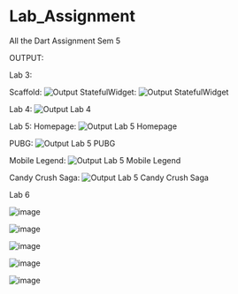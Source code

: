 # Lab_Assignment
All the Dart Assignment Sem 5

OUTPUT:

Lab 3:

Scaffold:
![Output](https://user-images.githubusercontent.com/63784108/204017484-5dd0910e-e62d-47df-b688-9ab7780fc957.png)
StatefulWidget:
![Output StatefulWidget](https://user-images.githubusercontent.com/63784108/204019826-38b8e906-4211-4fd1-b2e8-a80e9f4b64e8.png)

Lab 4:
![Output Lab 4](https://user-images.githubusercontent.com/63784108/204020269-ed0b2d0c-164d-4311-a0f7-aaf3bdc8c18a.png)

Lab 5:
Homepage:
![Output Lab 5 Homepage](https://user-images.githubusercontent.com/63784108/204020840-c2fe463f-8f94-42f4-9b58-15d56bda5747.png)

PUBG:
![Output Lab 5 PUBG](https://user-images.githubusercontent.com/63784108/204021006-c5728356-8c14-407e-b988-e9327f557629.png)

Mobile Legend:
![Output Lab 5 Mobile Legend](https://user-images.githubusercontent.com/63784108/204021184-4389b0cd-ec96-4583-9499-fbb6790a057d.png)

Candy Crush Saga:
![Output Lab 5 Candy Crush Saga](https://user-images.githubusercontent.com/63784108/204021448-a1df4b8c-af38-4d5a-a682-0bf978832516.png)

Lab 6

![image](https://user-images.githubusercontent.com/63784108/206950073-19a23b1e-eabd-4535-b459-51509522253d.png)

![image](https://user-images.githubusercontent.com/63784108/206950164-75d67cb8-6e9a-467e-bff4-050fc328b9e9.png)

![image](https://user-images.githubusercontent.com/63784108/206950196-3e11f9bc-1b48-49fc-a06e-759cdc2ea3aa.png)

![image](https://user-images.githubusercontent.com/63784108/206950213-e2e494c0-7e91-4343-a5c7-cc7fa3582f12.png)

![image](https://user-images.githubusercontent.com/63784108/206950238-21b65e75-b867-45f0-b7d8-e9c16a2960af.png)




